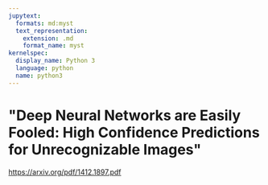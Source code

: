```yaml
---
jupytext:
  formats: md:myst
  text_representation:
    extension: .md
    format_name: myst
kernelspec:
  display_name: Python 3
  language: python
  name: python3
---
```


# "Deep Neural Networks are Easily Fooled: High Confidence Predictions for Unrecognizable Images"

https://arxiv.org/pdf/1412.1897.pdf